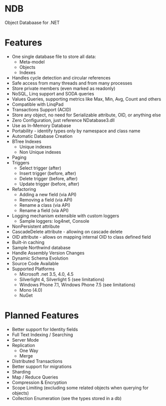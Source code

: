 NDB
===

Object Databaase for .NET

Features
========
* One single database file to store all data:
	* Meta-model
	* Objects
	* Indexes
* Handles cycle detection and circular references
* Safe access from many threads and from many processes
* Store private members (even marked as readonly)
* NoSQL, Linq support and SODA queries
* Values Queries, supporting metrics like Max, Min, Avg, Count and others
* Compatible with LinqPad
* Transactions Support (ACID)
* Store any object, no need for Serializable attribute, OID, or anything else
* Zero Configuration, just reference NDatabase3.dll
* Use as In-Memory Database
* Portability - identify types only by namespace and class name
* Automatic Database Creation
* BTree Indexes
	* Unique indexes
	* Non Unique indexes
* Paging
* Triggers
	* Select trigger (after)
	* Insert trigger (before, after)
	* Delete trigger (before, after)
	* Update trigger (before, after)
* Refactoring
	* Adding a new field (via API)
	* Removing a field (via API)
	* Rename a class (via API)
	* Rename a field (via API)
* Logging mechanism extensible with custom loggers
	* Sample loggers: log4net, Console
* NonPersistent attribute
* CascadeDelete attribute - allowing on cascade delete
* OID attribute - allows on mapping internal OID to class defined field
* Built-in caching
* Sample Northwind database
* Handle Assembly Version Changes
* Dynamic Schema Evolution
* Source Code Available
* Supported Platforms
	* Microsoft .net 3.5, 4.0, 4.5
	* Silverlight 4, Silverlight 5 (see limitations)
	* Windows Phone 7.1, Windows Phone 7.5 (see limitations)
	* Mono (4.0)
	* NuGet
	
Planned Features
================
* Better support for Identity fields
* Full Text Indexing / Searching
* Server Mode
* Replication
	* One Way
	* Merge
* Distributed Transactions
* Better support for migrations
* Sharding
* Map / Reduce Queries
* Compression & Encryption
* Scope Limiting (excluding some related objects when querying for objects)
* Collection Enumeration (see the types stored in a db)
